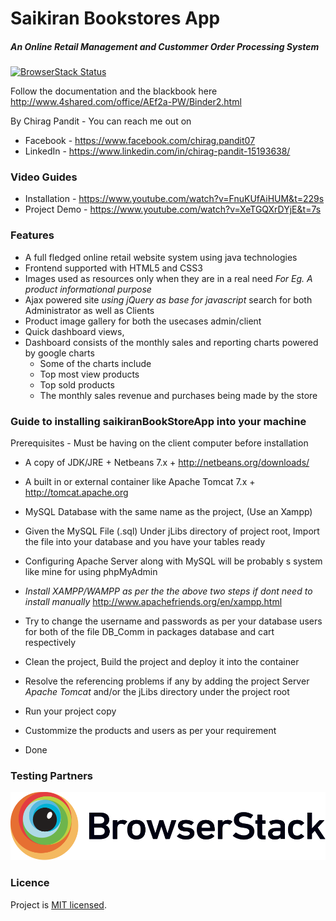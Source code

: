 # Saikiran Bookstores App
##### An Online Retail Management and Custommer Order Processing System

[![BrowserStack Status](https://www.browserstack.com/automate/badge.svg?badge_key=MzZoN09JWVk2Y2Y4OHFDT1FYaFdKeFdCMXRTcjdKdWhwaXB3Q3hMOUxVYz0tLVBMcmVIWFpoTHZkMWRERllhMGpvaHc9PQ==--4d3885b8ec10d38737480d9c3677c32c54968d22)](https://www.browserstack.com/automate/public-build/MzZoN09JWVk2Y2Y4OHFDT1FYaFdKeFdCMXRTcjdKdWhwaXB3Q3hMOUxVYz0tLVBMcmVIWFpoTHZkMWRERllhMGpvaHc9PQ==--4d3885b8ec10d38737480d9c3677c32c54968d22)

Follow the documentation and the blackbook here
http://www.4shared.com/office/AEf2a-PW/Binder2.html

By Chirag Pandit - 
You can reach me out on 
* Facebook - https://www.facebook.com/chirag.pandit07
* LinkedIn - https://www.linkedin.com/in/chirag-pandit-15193638/

### Video Guides  

* Installation - https://www.youtube.com/watch?v=FnuKUfAiHUM&t=229s
* Project Demo - https://www.youtube.com/watch?v=XeTGQXrDYjE&t=7s

### Features 
* A full fledged online retail website system using java technologies
* Frontend supported with HTML5 and CSS3 
* Images used as resources only when they are in a real need _For Eg. A product informational purpose_
* Ajax powered site _using jQuery as base for javascript_ search for both Administrator as well as Clients
* Product image gallery for both the usecases admin/client
* Quick dashboard views,
* Dashboard consists of the monthly sales and reporting charts powered by google charts
	* Some of the charts include 
	* Top most view products
	* Top sold products
	* The monthly sales revenue and purchases being made by the store
	

### Guide to installing saikiranBookStoreApp into your machine
Prerequisites - Must be having on the client computer before installation

* A copy of JDK/JRE + Netbeans 7.x +
	http://netbeans.org/downloads/
	
* A built in or external container like Apache Tomcat 7.x +
	http://tomcat.apache.org
	
* MySQL Database with the same name as the project, (Use an Xampp)
* Given the MySQL File (.sql) Under jLibs directory of project root, Import the file into your database and you have your tables ready
* Configuring Apache Server along with MySQL will be probably s system like mine for using phpMyAdmin
* _Install XAMPP/WAMPP as per the the above two steps if dont need to install manually_
	http://www.apachefriends.org/en/xampp.html
* Try to change the username and passwords as per your database users for both of the file DB_Comm in packages database and cart respectively 
	
* Clean the project, Build the project and deploy it into the container
* Resolve the referencing problems if any by adding the project Server _Apache Tomcat_ and/or the jLibs directory under the project root
* Run your project copy
* Custommize the products and users as per your requirement
* Done

### Testing Partners
![Testing partners Browserstack](/web/images/logo/Browserstack-logo.svg)

### Licence
Project is [MIT licensed](./LICENSE).
